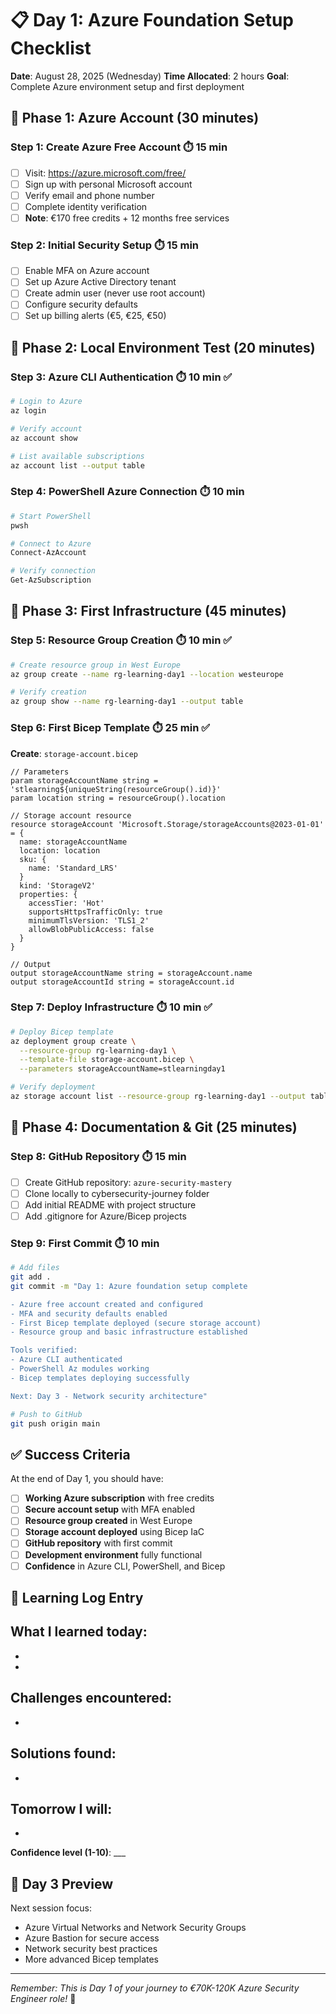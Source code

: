 # 📋 Day 1: Azure Foundation Setup Checklist

**Date**: August 28, 2025 (Wednesday)
**Time Allocated**: 2 hours
**Goal**: Complete Azure environment setup and first deployment

## 🎯 **Phase 1: Azure Account (30 minutes)**

### **Step 1: Create Azure Free Account** ⏱️ 15 min
- [ ] Visit: https://azure.microsoft.com/free/
- [ ] Sign up with personal Microsoft account
- [ ] Verify email and phone number
- [ ] Complete identity verification
- [ ] **Note**: €170 free credits + 12 months free services

### **Step 2: Initial Security Setup** ⏱️ 15 min
- [ ] Enable MFA on Azure account
- [ ] Set up Azure Active Directory tenant
- [ ] Create admin user (never use root account)
- [ ] Configure security defaults
- [ ] Set up billing alerts (€5, €25, €50)

## 🎯 **Phase 2: Local Environment Test (20 minutes)**

### **Step 3: Azure CLI Authentication** ⏱️ 10 min ✅
```bash
# Login to Azure
az login

# Verify account
az account show

# List available subscriptions
az account list --output table
```

### **Step 4: PowerShell Azure Connection** ⏱️ 10 min
```powershell
# Start PowerShell
pwsh

# Connect to Azure
Connect-AzAccount

# Verify connection
Get-AzSubscription
```

## 🎯 **Phase 3: First Infrastructure (45 minutes)**

### **Step 5: Resource Group Creation** ⏱️ 10 min ✅
```bash
# Create resource group in West Europe
az group create --name rg-learning-day1 --location westeurope

# Verify creation
az group show --name rg-learning-day1 --output table
```

### **Step 6: First Bicep Template** ⏱️ 25 min ✅

**Create**: `storage-account.bicep`
```bicep
// Parameters
param storageAccountName string = 'stlearning${uniqueString(resourceGroup().id)}'
param location string = resourceGroup().location

// Storage account resource
resource storageAccount 'Microsoft.Storage/storageAccounts@2023-01-01' = {
  name: storageAccountName
  location: location
  sku: {
    name: 'Standard_LRS'
  }
  kind: 'StorageV2'
  properties: {
    accessTier: 'Hot'
    supportsHttpsTrafficOnly: true
    minimumTlsVersion: 'TLS1_2'
    allowBlobPublicAccess: false
  }
}

// Output
output storageAccountName string = storageAccount.name
output storageAccountId string = storageAccount.id
```

### **Step 7: Deploy Infrastructure** ⏱️ 10 min ✅
```bash
# Deploy Bicep template
az deployment group create \
  --resource-group rg-learning-day1 \
  --template-file storage-account.bicep \
  --parameters storageAccountName=stlearningday1

# Verify deployment
az storage account list --resource-group rg-learning-day1 --output table
```

## 🎯 **Phase 4: Documentation & Git (25 minutes)**

### **Step 8: GitHub Repository** ⏱️ 15 min
- [ ] Create GitHub repository: `azure-security-mastery`
- [ ] Clone locally to cybersecurity-journey folder
- [ ] Add initial README with project structure
- [ ] Add .gitignore for Azure/Bicep projects

### **Step 9: First Commit** ⏱️ 10 min
```bash
# Add files
git add .
git commit -m "Day 1: Azure foundation setup complete

- Azure free account created and configured
- MFA and security defaults enabled
- First Bicep template deployed (secure storage account)
- Resource group and basic infrastructure established

Tools verified:
- Azure CLI authenticated
- PowerShell Az modules working
- Bicep templates deploying successfully

Next: Day 3 - Network security architecture"

# Push to GitHub
git push origin main
```

## ✅ **Success Criteria**

At the end of Day 1, you should have:
- [ ] **Working Azure subscription** with free credits
- [ ] **Secure account setup** with MFA enabled
- [ ] **Resource group created** in West Europe
- [ ] **Storage account deployed** using Bicep IaC
- [ ] **GitHub repository** with first commit
- [ ] **Development environment** fully functional
- [ ] **Confidence** in Azure CLI, PowerShell, and Bicep

## 📝 **Learning Log Entry**

**What I learned today**:
- 
- 
- 

**Challenges encountered**:
- 
- 

**Solutions found**:
- 
- 

**Tomorrow I will**:
- 
- 

**Confidence level (1-10)**: ___

## 🚀 **Day 3 Preview**

Next session focus:
- Azure Virtual Networks and Network Security Groups
- Azure Bastion for secure access
- Network security best practices
- More advanced Bicep templates

---

*Remember: This is Day 1 of your journey to €70K-120K Azure Security Engineer role!* 💪
